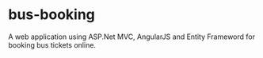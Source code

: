 # bus-booking
A web application using ASP.Net MVC, AngularJS and Entity Frameword for booking bus tickets online.
